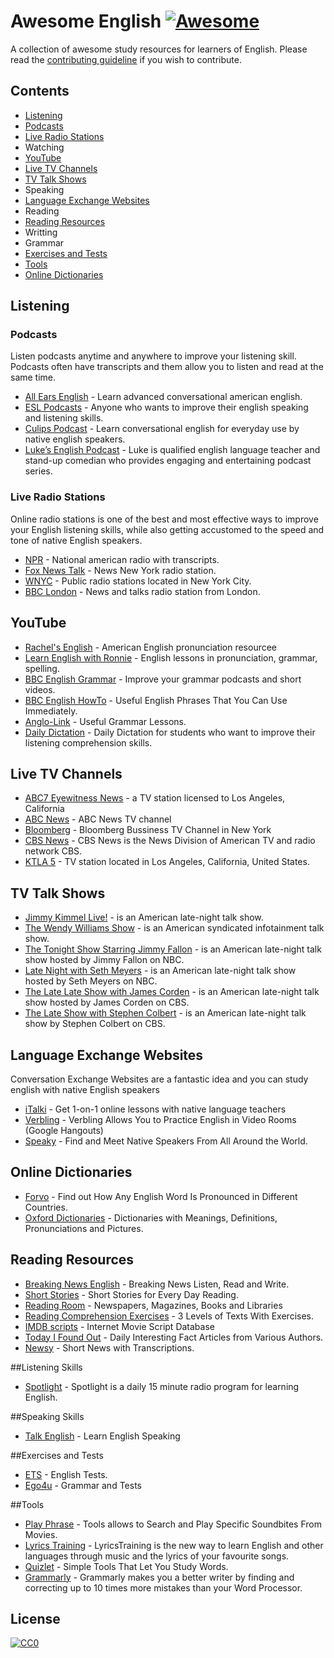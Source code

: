 # Awesome English [![Awesome](https://cdn.rawgit.com/sindresorhus/awesome/d7305f38d29fed78fa85652e3a63e154dd8e8829/media/badge.svg)](https://github.com/sindresorhus/awesome)
A collection of awesome study resources for learners of English. Please read the [contributing guideline](contributing.md) if you wish to contribute.

## Contents

- [Listening](#listening)
 - [Podcasts](#podcasts)
 - [Live Radio Stations](#live-radio-stations)
- Watching
 - [YouTube](#youtube)
 - [Live TV Channels](#live-tv-channels)
 - [TV Talk Shows](#tv-talk-shows)
- Speaking
 - [Language Exchange Websites](#language-exchange-websites)
- Reading
 - [Reading Resources](#reading-resources)
- Writting
- Grammar
 - [Exercises and Tests](#exercises-and-tests)
- [Tools](#tools)
 - [Online Dictionaries](#online-dictionaries)

## Listening
### Podcasts
Listen podcasts anytime and anywhere to improve your listening skill. Podcasts often have transcripts and them allow you to listen and read at the same time.

- [All Ears English](http://allearsenglish.com/) - Learn advanced conversational american english.
- [ESL Podcasts](https://www.eslpod.com/) - Anyone who wants to improve their english speaking and listening skills.
- [Culips Podcast](http://esl.culips.com/) - Learn conversational english for everyday use by native english speakers.
- [Luke’s English Podcast](http://teacherluke.co.uk/) - Luke is qualified english language teacher and stand-up comedian who provides engaging and entertaining podcast series.

### Live Radio Stations
Online radio stations is one of the best and most effective ways to improve your English listening skills, while also getting accustomed to the speed and tone of native English speakers.
- [NPR](http://www.npr.org/) - National american radio with transcripts.
- [Fox News Talk](http://tunein.com/radio/FOX-News-Talk-s20431/) - News New York radio station.
- [WNYC](http://www.wnyc.org/) - Public radio stations located in New York City.
- [BBC London](http://www.bbc.co.uk/bbclondon) - News and talks radio station from London.

## YouTube

- [Rachel's English](https://www.youtube.com/user/rachelsenglish) - American English pronunciation resourcee
- [Learn English with Ronnie](https://www.youtube.com/user/EnglishLessons4U) - English lessons in pronunciation, grammar, spelling.
- [BBC English Grammar](https://www.youtube.com/playlist?list=PLcetZ6gSk96_zHuVg6Ecy2F7j4Aq4valQ) - Improve your grammar podcasts and short videos.
- [BBC English HowTo](https://www.youtube.com/playlist?list=PLcetZ6gSk9692RVJgFx4JXwFG4mWK0XGj) - Useful English Phrases That You Can Use Immediately.
- [Anglo-Link](https://www.youtube.com/user/MinooAngloLink/) - Useful Grammar Lessons.
- [Daily Dictation](https://www.youtube.com/user/dailydictation) - Daily Dictation for students who want to improve their listening comprehension skills.

## Live TV Channels
- [ABC7 Eyewitness News](http://abc7.com/live/) - a TV station licensed to Los Angeles, California
- [ABC News](http://abcnews.go.com/Live) - ABC News TV channel
- [Bloomberg](http://www.bloomberg.com/live/us) - Bloomberg Bussiness TV Channel in New York
- [CBS News](http://www.cbsnews.com/live/) - CBS News is the News Division of American TV and radio network CBS.
- [KTLA 5](http://ktla.com/on-air/live-streaming/) - TV station located in Los Angeles, California, United States.

## TV Talk Shows
- [Jimmy Kimmel Live!](https://www.youtube.com/user/JimmyKimmelLive) - is an American late-night talk show.
- [The Wendy Williams Show](https://www.youtube.com/user/WendyWilliamsShow) - is an American syndicated infotainment talk show.
- [The Tonight Show Starring Jimmy Fallon](https://www.youtube.com/user/latenight) -  is an American late-night talk show hosted by Jimmy Fallon on NBC.
- [Late Night with Seth Meyers](https://www.youtube.com/user/LateNightSeth) - is an American late-night talk show hosted by Seth Meyers on NBC.
- [The Late Late Show with James Corden](https://www.youtube.com/user/TheLateLateShow) - is an American late-night talk show hosted by James Corden on CBS.
- [The Late Show with Stephen Colbert](https://www.youtube.com/channel/UCMtFAi84ehTSYSE9XoHefig) - is an American late-night talk show by Stephen Colbert on CBS.

## Language Exchange Websites
Conversation Exchange Websites are a fantastic idea and you can study english with native English speakers

- [iTalki](https://www.italki.com/) - Get 1-on-1 online lessons with native language teachers
- [Verbling](https://www.verbling.com/community) - Verbling Allows You to Practice English in Video Rooms (Google Hangouts)
- [Speaky](https://www.gospeaky.com/) - Find and Meet Native Speakers From All Around the World.

## Online Dictionaries

- [Forvo](http://forvo.com/) -  Find out How Any English Word Is Pronounced in Different Countries.
- [Oxford Dictionaries](http://www.oxfordlearnersdictionaries.com/) - Dictionaries with Meanings, Definitions, Pronunciations and Pictures.

## Reading Resources

- [Breaking News English](http://www.breakingnewsenglish.com/) - Breaking News Listen, Read and Write.
- [Short Stories](http://www.short-stories.co.uk/) - Short Stories for Every Day Reading.
- [Reading Room](http://www.englishpage.com/readingroom/readingroomintro.html) - Newspapers, Magazines, Books and Libraries
- [Reading Comprehension Exercises](http://www.usingenglish.com/comprehension/) - 3 Levels of Texts With Exercises.
- [IMDB scripts](http://www.imsdb.com/) - Internet Movie Script Database
- [Today I Found Out](http://www.todayifoundout.com/) - Daily Interesting Fact Articles from Various Authors.
- [Newsy](http://www.newsy.com/) - Short News with Transcriptions.

##Listening Skills
- [Spotlight](http://spotlightenglish.com/) - Spotlight is a daily 15 minute radio program for learning English.

##Speaking Skills
- [Talk English](http://www.talkenglish.com/) - Learn English Speaking

##Exercises and Tests
- [ETS](http://englishteststore.net/) - English Tests.
- [Ego4u](http://www.ego4u.com) - Grammar and Tests

##Tools
- [Play Phrase](http://playphrase.me/) - Tools allows to Search and Play Specific Soundbites From Movies.
- [Lyrics Training](http://lyricstraining.com/) - LyricsTraining is the new way to learn English and other languages through music and the lyrics of your favourite songs.
- [Quizlet](https://quizlet.com/) - Simple Tools That Let You Study Words.
- [Grammarly](http://grammarly.com/) - Grammarly makes you a better writer by finding and correcting up to 10 times more mistakes than your Word Processor.

## License

[![CC0](http://mirrors.creativecommons.org/presskit/buttons/88x31/svg/cc-zero.svg)](https://creativecommons.org/publicdomain/zero/1.0/)

